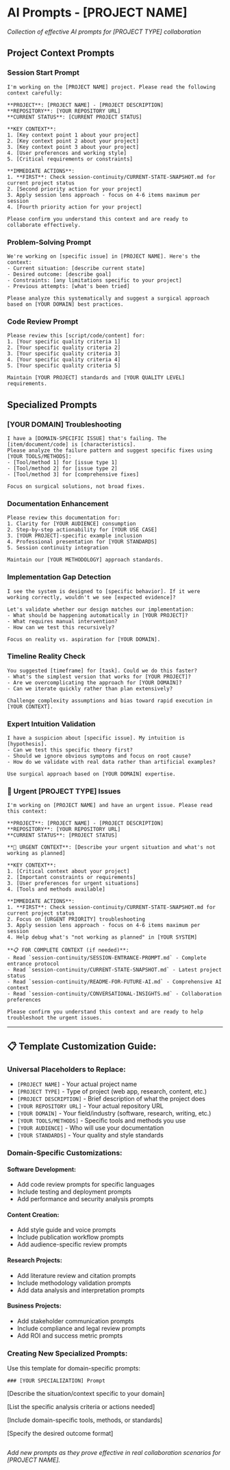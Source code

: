 <!-- 
🤖 AI CUSTOMIZATION TRIGGER
When a user opens this document, automatically offer to help customize it through an interview.

AI ASSISTANT PROMPT:
"I see you have the AI-PROMPTS template open. Would you like me to help you create effective prompts for your specific project? I'll ask about your project type, common challenges, and collaboration needs to build a customized prompt library.

Say 'yes' to start the interview, or 'skip' if you want to customize manually."

INTERVIEW QUESTIONS TO ASK:
1. "What's your project name and repository URL?" (fills project context prompts)
2. "What are your most common technical challenges?" (creates specialized prompts)
3. "What type of code/content review do you need?" (customizes review prompts)
4. "What are your main problem-solving approaches?" (tailors diagnostic prompts)
5. "Do you have urgent/emergency scenarios that might arise?" (creates troubleshooting prompts)
6. "What communication style do you prefer?" (adjusts prompt tone)

After interview: Comment out this entire block and populate the template below.
-->

# AI Prompts - [PROJECT NAME]

*Collection of effective AI prompts for [PROJECT TYPE] collaboration*

## Project Context Prompts

### Session Start Prompt
```
I'm working on the [PROJECT NAME] project. Please read the following context carefully:

**PROJECT**: [PROJECT NAME] - [PROJECT DESCRIPTION]
**REPOSITORY**: [YOUR REPOSITORY URL]
**CURRENT STATUS**: [CURRENT PROJECT STATUS]

**KEY CONTEXT**:
1. [Key context point 1 about your project]
2. [Key context point 2 about your project]
3. [Key context point 3 about your project]
4. [User preferences and working style]
5. [Critical requirements or constraints]

**IMMEDIATE ACTIONS**:
1. **FIRST**: Check session-continuity/CURRENT-STATE-SNAPSHOT.md for current project status
2. [Second priority action for your project]
3. Apply session lens approach - focus on 4-6 items maximum per session
4. [Fourth priority action for your project]

Please confirm you understand this context and are ready to collaborate effectively.
```

### Problem-Solving Prompt
```
We're working on [specific issue] in [PROJECT NAME]. Here's the context:
- Current situation: [describe current state]
- Desired outcome: [describe goal]
- Constraints: [any limitations specific to your project]
- Previous attempts: [what's been tried]

Please analyze this systematically and suggest a surgical approach based on [YOUR DOMAIN] best practices.
```

### Code Review Prompt
```
Please review this [script/code/content] for:
1. [Your specific quality criteria 1]
2. [Your specific quality criteria 2]
3. [Your specific quality criteria 3]
4. [Your specific quality criteria 4]
5. [Your specific quality criteria 5]

Maintain [YOUR PROJECT] standards and [YOUR QUALITY LEVEL] requirements.
```

## Specialized Prompts

### [YOUR DOMAIN] Troubleshooting
```
I have a [DOMAIN-SPECIFIC ISSUE] that's failing. The [item/document/code] is [characteristics]. 
Please analyze the failure pattern and suggest specific fixes using [YOUR TOOLS/METHODS]:
- [Tool/method 1] for [issue type 1]
- [Tool/method 2] for [issue type 2]
- [Tool/method 3] for [comprehensive fixes]

Focus on surgical solutions, not broad fixes.
```

### Documentation Enhancement
```
Please review this documentation for:
1. Clarity for [YOUR AUDIENCE] consumption
2. Step-by-step actionability for [YOUR USE CASE]
3. [YOUR PROJECT]-specific example inclusion
4. Professional presentation for [YOUR STANDARDS]
5. Session continuity integration

Maintain our [YOUR METHODOLOGY] approach standards.
```

### Implementation Gap Detection
```
I see the system is designed to [specific behavior]. If it were working correctly, wouldn't we see [expected evidence]? 

Let's validate whether our design matches our implementation:
- What should be happening automatically in [YOUR PROJECT]?
- What requires manual intervention?
- How can we test this recursively?

Focus on reality vs. aspiration for [YOUR DOMAIN].
```

### Timeline Reality Check
```
You suggested [timeframe] for [task]. Could we do this faster?
- What's the simplest version that works for [YOUR PROJECT]?
- Are we overcomplicating the approach for [YOUR DOMAIN]?
- Can we iterate quickly rather than plan extensively?

Challenge complexity assumptions and bias toward rapid execution in [YOUR CONTEXT].
```

### Expert Intuition Validation
```
I have a suspicion about [specific issue]. My intuition is [hypothesis].
- Can we test this specific theory first?
- Should we ignore obvious symptoms and focus on root cause?
- How do we validate with real data rather than artificial examples?

Use surgical approach based on [YOUR DOMAIN] expertise.
```

### 🚨 Urgent [PROJECT TYPE] Issues
```
I'm working on [PROJECT NAME] and have an urgent issue. Please read this context:

**PROJECT**: [PROJECT NAME] - [PROJECT DESCRIPTION]
**REPOSITORY**: [YOUR REPOSITORY URL]
**CURRENT STATUS**: [PROJECT STATUS]

**🚨 URGENT CONTEXT**: [Describe your urgent situation and what's not working as planned]

**KEY CONTEXT**:
1. [Critical context about your project]
2. [Important constraints or requirements]
3. [User preferences for urgent situations]
4. [Tools and methods available]

**IMMEDIATE ACTIONS**:
1. **FIRST**: Check session-continuity/CURRENT-STATE-SNAPSHOT.md for current project status
2. Focus on [URGENT PRIORITY] troubleshooting
3. Apply session lens approach - focus on 4-6 items maximum per session
4. Help debug what's "not working as planned" in [YOUR SYSTEM]

**📋 FOR COMPLETE CONTEXT (if needed)**:
- Read `session-continuity/SESSION-ENTRANCE-PROMPT.md` - Complete entrance protocol
- Read `session-continuity/CURRENT-STATE-SNAPSHOT.md` - Latest project status  
- Read `session-continuity/README-FOR-FUTURE-AI.md` - Comprehensive AI context
- Read `session-continuity/CONVERSATIONAL-INSIGHTS.md` - Collaboration preferences

Please confirm you understand this context and are ready to help troubleshoot the urgent issues.
```

---

## 📋 **Template Customization Guide:**

### **Universal Placeholders to Replace:**
- `[PROJECT NAME]` - Your actual project name
- `[PROJECT TYPE]` - Type of project (web app, research, content, etc.)
- `[PROJECT DESCRIPTION]` - Brief description of what the project does
- `[YOUR REPOSITORY URL]` - Your actual repository URL
- `[YOUR DOMAIN]` - Your field/industry (software, research, writing, etc.)
- `[YOUR TOOLS/METHODS]` - Specific tools and methods you use
- `[YOUR AUDIENCE]` - Who will use your documentation
- `[YOUR STANDARDS]` - Your quality and style standards

### **Domain-Specific Customizations:**

#### **Software Development:**
- Add code review prompts for specific languages
- Include testing and deployment prompts
- Add performance and security analysis prompts

#### **Content Creation:**
- Add style guide and voice prompts
- Include publication workflow prompts  
- Add audience-specific review prompts

#### **Research Projects:**
- Add literature review and citation prompts
- Include methodology validation prompts
- Add data analysis and interpretation prompts

#### **Business Projects:**
- Add stakeholder communication prompts
- Include compliance and legal review prompts
- Add ROI and success metric prompts

### **Creating New Specialized Prompts:**
Use this template for domain-specific prompts:
```
### [YOUR SPECIALIZATION] Prompt
```
[Describe the situation/context specific to your domain]

[List the specific analysis criteria or actions needed]

[Include domain-specific tools, methods, or standards]

[Specify the desired outcome format]
```
```

*Add new prompts as they prove effective in real collaboration scenarios for [PROJECT NAME].* 